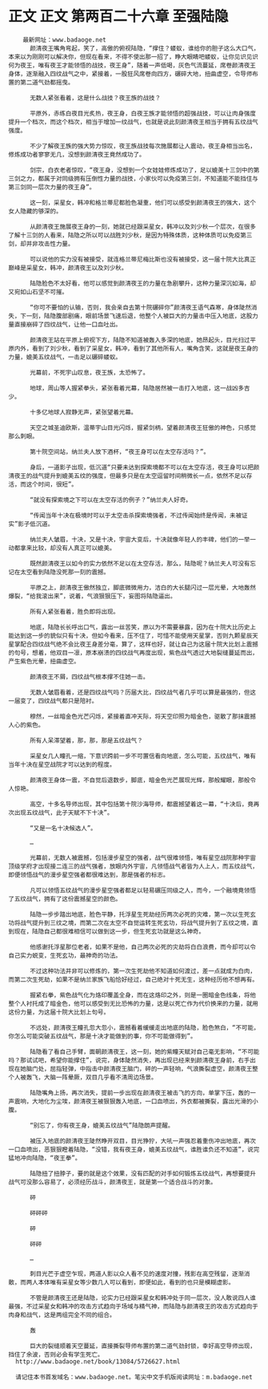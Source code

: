 # 正文 正文 第两百二十六章 至强陆隐
        最新网址：www.badaoge.net
          颜清夜王嘴角弯起，笑了，高傲的俯视陆隐，“撑住？蝼蚁，谁给你的胆子这么大口气，本来以为刚刚可以解决你，但现在看来，不得不使出那一招了，睁大眼睛吧蝼蚁，让你见识见识何为夜王，唯有夜王才能领悟的战技，夜王身”，随着一声低喝，灰色气流蔓延，席卷颜清夜王身体，逐渐融入四纹战气之中，紧接着，一股狂风席卷向四方，碾碎大地，扭曲虚空，令导师布置的第二道气劲都摇曳。
      
          无数人紧张看着，这是什么战技？夜王族的战技？
      
          平原外，赤练白夜目光炙热，夜王身，白夜王族才能领悟的超强战技，可以让肉身强度提升一个档次，而这个档次，相当于增加一纹战气，也就是说此刻颜清夜王相当于拥有五纹战气强度。
      
          不少了解夜王族的强大势力惊叹，夜王族战技每次施展都让人震动，夜王身相当出名，修炼成功者寥寥无几，没想到颜清夜王竟然成功了。
      
          剑宗，白衣老者惊叹，“夜王身，没想到一个女娃娃修炼成功了，足以媲美十三剑中的第三剑之力，都属于对同级拥有压倒性力量的战技，小家伙可以免疫第三剑，不知道能不能挡住与第三剑同一层次力量的夜王身”。
      
          这一刻，采星女，韩冲和格兰蒂尼都脸色凝重，他们可以感受到颜清夜王的强大，这个女人隐藏的够深的。
      
          从颜清夜王施展夜王身的一刻，她就已经跟采星女，韩冲以及刘少秋一个层次，在很多了解十三剑的人看来，陆隐之所以可以战胜刘少秋，是因为特殊体质，这种体质可以免疫第三剑，却并非攻击性力量。
      
          可以说他的实力没有被接受，就连格兰蒂尼梅比斯也没有被接受，这一届十院大比真正巅峰是采星女，韩冲，颜清夜王以及刘少秋。
      
          陆隐脸色不太好看，他可以感觉到颜清夜王的力量在急剧攀升，这种力量深沉如海，却又宛如山石坚不可摧。
      
          “你可不要怕的认输，否则，我会亲自去第十院碾碎你”颜清夜王语气森寒，身体陡然消失，下一刻，陆隐腹部剧痛，眼前场景飞速后退，他整个人被巨大的力量击中压入地底，这股力量直接崩碎了四纹战气，让他一口血吐出。
      
          颜清夜王站在平原上俯视下方，陆隐不知道被轰入多深的地底，她昂起头，目光扫过平原内外，看到了刘少秋，看到了采星女，韩冲，看到了其他所有人，嘴角含笑，这就是夜王身的力量，媲美五纹战气，一击足以碾碎蝼蚁。
      
          光幕前，不死宇山叹息，夜王族，太恐怖了。
      
          地球，周山等人握紧拳头，紧张看着光幕，陆隐居然被一击打入地底，这一战凶多吉少。
      
          十多亿地球人寂静无声，紧张望着光幕。
      
          天空之城圣迪欧斯，温蒂宇山目光闪烁，握紧剑柄，望着颜清夜王狂傲的神色，只感觉那么刺眼。
      
          第十院空间站，纳兰夫人放下酒杯，“夜王身可以在太空存活吗？”。
      
          身后，一道影子出现，低沉道“只要未达到探索境都不可以在太空存活，夜王身可以把颜清夜王的战气提升到媲美五纹的强度，但最多只是在太空逗留时间稍微长一点，依然不足以存活，而这个时间，很短”。
      
          “就没有探索境之下可以在太空存活的例子？”纳兰夫人好奇。
      
          “传闻当年十决在极境时可以于太空击杀探索境强者，不过传闻始终是传闻，未被证实”影子低沉道。
      
          纳兰夫人皱眉，十决，又是十决，宇宙大变后，十决就像年轻人的丰碑，他们的一举一动都拿来比较，却没有人真正可以媲美。
      
          既然颜清夜王以如今的实力依然不足以在太空存活，那么，陆隐呢？纳兰夫人可没有忘记在太空看到陆隐没死那一刻的震撼。
      
          平原之上，颜清夜王傲然独立，脚底微微用力，洁白的大长腿闪过一层光晕，大地轰然爆裂，“给我滚出来”，说着，气浪狠狠压下，妄图将陆隐逼出。
      
          所有人紧张看着，胜负即将出现。
      
          地底，陆隐长长呼出口气，露出一丝苦笑，原以为不需要暴露，因为在十院大比历史上能达到这一步的貌似只有十决，但如今看来，压不住了，可惜不能使用天星掌，否则九颗星辰天星掌配合四纹战气绝不会比夜王身差分毫，算了，这样也好，就让自己为这届十院大比划上震撼的句号，想着，他双目一凛，原本崩溃的四纹战气再度出现，紫色战气透过大地裂缝蔓延而出，产生紫色光晕，扭曲虚空。
      
          颜清夜王不屑，四纹战气根本撑不住她一击。
      
          无数人皱眉看着，还是四纹战气吗？历届大比，四纹战气者几乎可以算是最强的，但这一届变了，四纹战气都只是陪衬。
      
          穆然，一丝暗金色光芒闪烁，紧接着直冲天际，将天空印照为暗金色，驱散了那抹震撼人心的紫色。
      
          所有人呆滞望着，那，那，那是五纹战气？
      
          采星女几人瞳孔一缩，下意识跨前一步不可置信看向地底，怎么可能，五纹战气，唯有当年十决在星空战院才可以达到的程度。
      
          颜清夜王身体一震，不自觉后退数步，脚底，暗金色光芒展现光辉，那般耀眼，那般令人惊艳。
      
          高空，十多名导师出现，其中包括第十院沙海导师，都震撼望着这一幕，“十决后，竟再次出现五纹战气，此子天赋不下十决”。
      
          “又是一名十决候选人”。
      
          …
      
          光幕前，无数人被震撼，包括漫步星空的强者，战气很难领悟，唯有星空战院那种宇宙顶级学府才出现接二连三的战气强者，放眼内外宇宙，凡领悟战气者皆为人上人，而五纹战气，即便领悟战气的漫步星空强者都很难达到，那是强者的标志。
      
          凡可以领悟五纹战气的漫步星空强者都足以轻易碾压同级之人，而今，一个融境竟领悟了五纹战气，拥有了这份震撼星空的颜色。
      
          陆隐一步步踏出地底，脸色平静，托浮星生死劫经历两次必死的灾难，第一次以生死玄功将战气提升到三纹之境，而第二次在太空不自觉运转生死玄功，将战气提升到了五纹之境，直到现在，陆隐自己都很难相信可以做到这一步，但生死玄功就是这么神奇。
      
          他感谢托浮星那位老者，如果不是他，自己两次必死的灾劫将白白浪费，而今却可以令自己实力蜕变，生死玄功，最神奇的功法。
      
          不过这种功法并非可以修炼的，第一次生死劫他不知道如何渡过，差一点就成为白肉，而第二次生死劫，如果不是纳兰家族飞船恰好经过，自己绝对十死无生，这种经历他不想再有。
      
          握紧右拳，紫色战气化为烙印覆盖全身，而在这烙印之外，则是一圈暗金色线条，将他整个人衬托成了暗金色，他可以感受到无比恐怖的力量，这是以死亡作为代价换来的力量，就用这份力量，为这届十院大比划上句号。
      
          不远处，颜清夜王瞳孔忽大忽小，震撼看着缓缓走出地底的陆隐，脸色煞白，“不可能，你怎么可能突破五纹战气，那是十决才能做到的事，你不可能做得到”。
      
          陆隐看了看自己手臂，面朝颜清夜王，这一刻，她的紫瞳天赋对自己毫无影响，“不可能吗？那试试吧，希望你能撑住”，说完，身体陡然消失，再出现已经来到颜清夜王身前，右手出现在她脑门处，屈指轻弹，中指击中颜清夜王脑门，砰的一声轻响，气浪撕裂虚空，颜清夜王整个人被轰飞，大脑一阵晕厥，双目几乎看不清周边场景。
      
          陆隐嘴角上扬，再次消失，提前一步出现在颜清夜王被击飞的方向，单掌下压，轰的一声震响，大地化为尘埃，颜清夜王被狠狠轰入地底，一口血喷出，外衣都被撕裂，露出光滑的小腹。
      
          “别忘了，你有夜王身，媲美五纹战气”陆隐朗声提醒。
      
          被压入地底的颜清夜王陡然睁开双目，目光狰狞，大吼一声强忍着重伤冲出地底，再次一口血喷出，恶狠狠瞪着陆隐，“没错，我有夜王身，媲美五纹战气，谁胜谁负还不知道”，说完猛地冲向陆隐，“夜王拳”。
      
          陆隐扭了扭脖子，要的就是这个效果，没有匹配的对手如何锻炼五纹战气，再想要提升战气可没那么容易了，必须经历战斗，颜清夜王，就是第一个适合战斗的对象。
      
          砰
      
          砰砰砰
      
          砰
      
          砰砰
      
          …
      
          刺目光芒于虚空乍现，两道人影以众人看不见的速度对撞，残影在高空残留，逐渐消散，而两人本体唯有采星女等少数几人可以看到，即便如此，看到的也只是模糊虚影。
      
          不管是颜清夜王还是陆隐，论实力已经跟采星女和韩冲处于同一层次，没人敢说四人谁最强，不过采星女和韩冲的攻击方式趋向于场域与精气神，而陆隐与颜清夜王的攻击方式趋向于肉身和战气，这是两组完全不同的组合。
      
          轰
      
          巨大的裂缝顺着天空蔓延，直接撕裂导师布置的第二道气劲封锁，幸好高空导师出现，挡住了余波，否则必会有学生死亡。
      http://www.badaoge.net/book/13084/5726627.html
      
      请记住本书首发域名：www.badaoge.net。笔尖中文手机版阅读网址：m.badaoge.net
